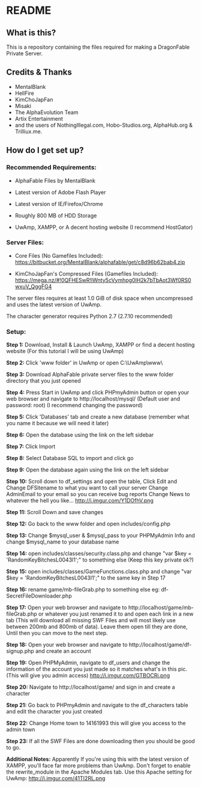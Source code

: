 # README #

## What is this? ##

This is a repository containing the files required for making a DragonFable Private Server.

## Credits & Thanks ##
* MentalBlank
* HellFire
* KimChoJapFan
* Misaki
* The AlphaEvolution Team
* Artix Entertainment
* and the users of NothingIllegal.com, Hobo-Studios.org, AlphaHub.org & Trilliux.me.

## How do I get set up? ##

### Recommended Requirements: ###

* AlphaFable Files by MentalBlank

* Latest version of Adobe Flash Player

* Latest version of IE/Firefox/Chrome

* Roughly 800 MB of HDD Storage

* UwAmp, XAMPP, or A decent hosting website (I recommend HostGator)


### Server Files: ###
* Core Files (No Gamefiles Included): https://bitbucket.org/MentalBlank/alphafable/get/c8d96b62bab4.zip

* KimChoJapFan's Compressed Files (Gamefiles Included): https://mega.nz/#!0QFHESwR!IWnty5cVymhpg0IH2k7bTbAot3Wf0RS0wxuV_QggFG4

The server files requires at least 1.0 GiB of disk space when uncompressed and uses the latest version of UwAmp.

The character generator requires Python 2.7 (2.7.10 recommended)

### Setup: ###

**Step 1:** Download, Install & Launch UwAmp, XAMPP or find a decent hosting website (For this tutorial I will be using UwAmp)

**Step 2:** Click 'www folder' in UwAmp or open C:\UwAmp\www\

**Step 3:** Download AlphaFable private server files to the www folder directory that you just opened

**Step 4:** Press Start in UwAmp and click PHPmyAdmin button or open your web browser and navigate to http://localhost/mysql/ (Default user and password: root) (I recommend changing the password)

**Step 5:** Click 'Databases' tab and create a new database (remember what you name it because we will need it later)

**Step 6:** Open the database using the link on the left sidebar

**Step 7:** Click Import

**Step 8:** Select Database SQL to import and click go

**Step 9:** Open the database again using the link on the left sidebar

**Step 10:** Scroll down to df_settings and open the table, Click Edit and
Change DFSitename to what you want to call your server
Change AdminEmail to your email so you can receive bug reports
Change News to whatever the hell you like...
http://i.imgur.com/Y1DOfhV.png

**Step 11:** Scroll Down and save changes

**Step 12:** Go back to the www folder and open includes/config.php

**Step 13:** Change $mysql_user & $mysql_pass to your PHPMyAdmin Info and change $mysql_name to your database name

**Step 14:** open includes/classes/security.class.php and change "var $key = 'RandomKeyBitchesL0043l1';" to something else (Keep this key private ok?)

**Step 15:** open includes/classes/GameFunctions.class.php and change "var $key = 'RandomKeyBitchesL0043l1';" to the same key in Step 17

**Step 16:** rename game/mb-fileGrab.php to something else eg: df-SecretFileDownloader.php

**Step 17:** Open your web browser and navigate to http://localhost/game/mb-fileGrab.php or whatever you just renamed it to and open each link in a new tab (This will download all missing SWF Files and will most likely use between 200mb and 800mb of data). Leave them open till they are done, Until then you can move to the next step.

**Step 18:** Open your web browser and navigate to http://localhost/game/df-signup.php and create an account

**Step 19:** Open PHPMyAdmin, navigate to df_users and change the information of the account you just made so it matches what's in this pic. (This will give you admin access)
http://i.imgur.com/GTBOCRi.png

**Step 20:** Navigate to http://localhost/game/ and sign in and create a character

**Step 21:** Go back to PHPmyAdmin and navigate to the df_characters table and edit the character you just created

**Step 22:** Change Home town to 14161993 this will give you access to the admin town

**Step 23:** If all the SWF Files are done downloading then you should be good to go.

**Additional Notes:**
Apparently If you're using this with the latest version of XAMPP, you'll face far more problems than UwAmp.
Don't forget to enable the rewrite_module in the Apache Modules tab.
Use this Apache setting for UwAmp: http://i.imgur.com/41TI2RL.png